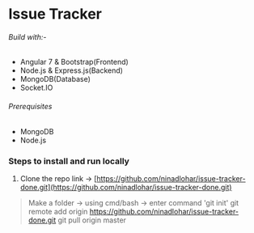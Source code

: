 # Issue Tracker

###### Build with:-
- Angular 7 & Bootstrap(Frontend)
- Node.js & Express.js(Backend)
- MongoDB(Database)
- Socket.IO

###### Prerequisites
- MongoDB
- Node.js

### Steps to install and run locally
1. Clone the repo link -> [https://github.com/ninadlohar/issue-tracker-done.git](https://github.com/ninadlohar/issue-tracker-done.git)
> Make a folder -> using cmd/bash -> enter command 'git init'
> git remote add origin https://github.com/ninadlohar/issue-tracker-done.git
> git pull origin master
